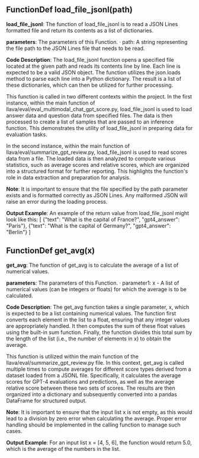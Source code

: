 ## FunctionDef load_file_jsonl(path)
**load_file_jsonl**: The function of load_file_jsonl is to read a JSON Lines formatted file and return its contents as a list of dictionaries.

**parameters**: The parameters of this Function.
· path: A string representing the file path to the JSON Lines file that needs to be read.

**Code Description**: The load_file_jsonl function opens a specified file located at the given path and reads its contents line by line. Each line is expected to be a valid JSON object. The function utilizes the json.loads method to parse each line into a Python dictionary. The result is a list of these dictionaries, which can then be utilized for further processing. 

This function is called in two different contexts within the project. In the first instance, within the main function of llava/eval/eval_multimodal_chat_gpt_score.py, load_file_jsonl is used to load answer data and question data from specified files. The data is then processed to create a list of samples that are passed to an inference function. This demonstrates the utility of load_file_jsonl in preparing data for evaluation tasks.

In the second instance, within the main function of llava/eval/summarize_gpt_review.py, load_file_jsonl is used to read scores data from a file. The loaded data is then analyzed to compute various statistics, such as average scores and relative scores, which are organized into a structured format for further reporting. This highlights the function's role in data extraction and preparation for analysis.

**Note**: It is important to ensure that the file specified by the path parameter exists and is formatted correctly as JSON Lines. Any malformed JSON will raise an error during the loading process.

**Output Example**: An example of the return value from load_file_jsonl might look like this:
[
    {"text": "What is the capital of France?", "gpt4_answer": "Paris"},
    {"text": "What is the capital of Germany?", "gpt4_answer": "Berlin"}
]
## FunctionDef get_avg(x)
**get_avg**: The function of get_avg is to calculate the average of a list of numerical values.

**parameters**: The parameters of this Function.
· parameter1: x - A list of numerical values (can be integers or floats) for which the average is to be calculated.

**Code Description**: The get_avg function takes a single parameter, x, which is expected to be a list containing numerical values. The function first converts each element in the list to a float, ensuring that any integer values are appropriately handled. It then computes the sum of these float values using the built-in sum function. Finally, the function divides this total sum by the length of the list (i.e., the number of elements in x) to obtain the average. 

This function is utilized within the main function of the llava/eval/summarize_gpt_review.py file. In this context, get_avg is called multiple times to compute averages for different score types derived from a dataset loaded from a JSONL file. Specifically, it calculates the average scores for GPT-4 evaluations and predictions, as well as the average relative score between these two sets of scores. The results are then organized into a dictionary and subsequently converted into a pandas DataFrame for structured output.

**Note**: It is important to ensure that the input list x is not empty, as this would lead to a division by zero error when calculating the average. Proper error handling should be implemented in the calling function to manage such cases.

**Output Example**: For an input list x = [4, 5, 6], the function would return 5.0, which is the average of the numbers in the list.

